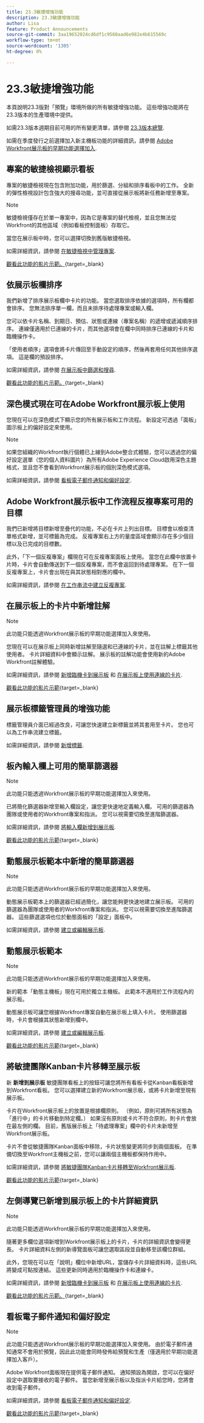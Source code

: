 ```yaml
---
title: 23.3敏捷增強功能
description: 23.3敏捷增強功能
author: Lisa
feature: Product Announcements
source-git-commit: 3aa19652024cd6df1c9560aad6e982e4b615569c
workflow-type: tm+mt
source-wordcount: '1305'
ht-degree: 0%

---
```


# 23.3敏捷增強功能

本頁說明23.3版對「預覽」環境所做的所有敏捷增強功能。 這些增強功能將在23.3版本的生產環境中提供。

如需23.3版本週期目前可用的所有變更清單，請參閱 [23.3版本總覽](/help/quicksilver/product-announcements/product-releases/23.3-release-activity/23-3-release-overview.md).

如需在季度發行之前選擇加入新主機板功能的詳細資訊，請參閱 [Adobe Workfront展示板的早期功能選擇加入](/help/quicksilver/agile/get-started-with-boards/boards-early-feature-opt-in.md).

## 專案的敏捷檢視顯示看板

專案的敏捷檢視現在包含附加功能，用於篩選、分組和排序看板中的工作。 全新的彈性檢視設計包含強大的搜尋功能，並可直接從展示板將新任務新增至專案。

>[!NOTE]
>
>敏捷檢視僅存在於單一專案中，因為它是專案的替代檢視，並且您無法從Workfront的其他區域（例如看板控制面板）存取它。

當您在展示板中時，您可以選擇切換到舊版敏捷檢視。

如需詳細資訊，請參閱 [在敏捷檢視中管理專案](/help/quicksilver/manage-work/projects/manage-projects/manage-projects-in-agile-view.md).

[觀看此功能的影片示範。](https://video.tv.adobe.com/v/3421283/){target=_blank}

## 依展示板欄排序

我們新增了排序展示板欄中卡片的功能。 當您選取排序依據的選項時，所有欄都會排序。 您無法排序單一欄，而且未排序待處理專案或輸入欄。

您可以依卡片名稱、到期日、預估、狀態或連線（專案名稱）的遞增或遞減順序排序。 連線僅適用於已連線的卡片，而其他選項會在欄中同時排序已連線的卡片和臨機操作卡。

「使用者順序」選項會將卡片傳回至手動設定的順序，然後再套用任何其他排序選項。 這是欄的預設排序。

如需詳細資訊，請參閱 [在展示板中篩選和搜尋](/help/quicksilver/agile/get-started-with-boards/filter-search-in-board.md).

[觀看此功能的影片示範。](https://video.tv.adobe.com/v/3420932/){target=_blank}

## 深色模式現在可在Adobe Workfront展示板上使用

您現在可以在深色模式下顯示您的所有展示板和工作流程。 新設定可透過「面板」圖示板上的偏好設定來使用。

>[!NOTE]
>
>如果您組織的Workfront執行個體已上線到Adobe整合式體驗，您可以透過您的偏好設定選單（您的個人資料圖片）為所有Adobe Experience Cloud啟用深色主題格式，並且您不會看到Workfront展示板的個別深色模式選項。

如需詳細資訊，請參閱 [看板電子郵件通知和偏好設定](/help/quicksilver/agile/get-started-with-boards/boards-emails.md).

## Adobe Workfront展示板中工作流程反複專案可用的目標

我們已新增將目標新增至疊代的功能，不必在卡片上列出目標。 目標會以檢查清單格式新增，並可標籤為完成。 反複專案右上方的量度區域會顯示存在多少個目標以及已完成的目標數。

此外，「下一個反複專案」欄現在可在反複專案面板上使用。 當您在此欄中放置卡片時，卡片會自動傳送到下一個反複專案，而不會返回到待處理專案。 在下一個反複專案上，卡片會出現在與其狀態相對應的欄中。

如需詳細資訊，請參閱 [在工作串流中建立反複專案](/help/quicksilver/agile/use-boards-agile-planning-tools/create-an-iteration-in-workstream.md).

## 在展示板上的卡片中新增註解

>[!NOTE]
>
>此功能只能透過Workfront展示板的早期功能選擇加入來使用。

您現在可以在展示板上同時新增註解至隨選和已連線的卡片，並在註解上標籤其他使用者。 卡片詳細資料中會顯示註解。 展示板的註解功能會使用新的Adobe Workfront註解體驗。

如需詳細資訊，請參閱 [新增臨機卡到展示板](/help/quicksilver/agile/get-started-with-boards/add-card-to-board.md) 和 [在展示板上使用連線的卡片](/help/quicksilver/agile/get-started-with-boards/connected-cards.md).

[觀看此功能的影片示範](https://video.tv.adobe.com/v/3420832/){target=_blank}

## 展示板標籤管理員的增強功能

標籤管理員介面已經過改良，可讓您快速建立新標籤並將其套用至卡片。 您也可以為工作串流建立標籤。

如需詳細資訊，請參閱 [新增標籤](/help/quicksilver/agile/get-started-with-boards/add-tags.md).

## 板內輸入欄上可用的簡單篩選器

>[!NOTE]
>
>此功能只能透過Workfront展示板的早期功能選擇加入來使用。

已將簡化篩選器新增至輸入欄設定，讓您更快速地定義輸入欄。 可用的篩選器為團隊或使用者的Workfront專案和指派。 您可以視需要切換至進階篩選器。

如需詳細資訊，請參閱 [將輸入欄新增到展示板](/help/quicksilver/agile/use-boards-agile-planning-tools/add-intake-column-to-board.md).

[觀看此功能的影片示範](https://video.tv.adobe.com/v/3419420/){target=_blank}

## 動態展示板範本中新增的簡單篩選器

>[!NOTE]
>
>此功能只能透過Workfront展示板的早期功能選擇加入來使用。

動態展示板範本上的篩選器已經過簡化，讓您能夠更快速地建立展示板。 可用的篩選器為團隊或使用者的Workfront專案和指派。 您可以視需要切換至進階篩選器。 這些篩選選項也位於動態面板的「設定」面板中。

如需詳細資訊，請參閱 [建立或編輯展示板](/help/quicksilver/agile/get-started-with-boards/create-edit-board.md).

## 動態展示板範本

>[!NOTE]
>
>此功能只能透過Workfront展示板的早期功能選擇加入來使用。

新的範本「動態主機板」現在可用於獨立主機板。 此範本不適用於工作流程內的展示板。

動態展示板可讓您根據Workfront專案自動在展示板上填入卡片。 使用篩選器時，卡片會根據其狀態新增到欄中。

如需詳細資訊，請參閱 [建立或編輯展示板](/help/quicksilver/agile/get-started-with-boards/create-edit-board.md).

[觀看此功能的影片示範](https://video.tv.adobe.com/v/3418600/){target=_blank}

## 將敏捷團隊Kanban卡片移轉至展示板

新 **新增到展示板** 敏捷團隊看板上的按鈕可讓您將所有看板卡從Kanban看板新增到Workfront看板。 您可以選擇建立新的Workfront展示板，或將卡片新增至現有展示板。

卡片在Workfront展示板上的放置是根據欄原則。 （例如，原則可將所有狀態為「進行中」的卡片移動到特定欄。） 如果沒有原則或卡片不符合原則，則卡片會放在最左側的欄。 目前，舊版展示板上「待處理專案」欄中的卡片未新增至Workfront展示板。

卡片不會從敏捷團隊Kanban面板中移除，卡片狀態變更將同步到兩個面板。 在準備切換至Workfront主機板之前，您可以讓兩個主機板都保持作用中。

如需詳細資訊，請參閱 [將敏捷團隊Kanban卡片移轉至Workfront展示板](/help/quicksilver/agile/use-boards-agile-planning-tools/migrate-kanban-cards-to-boards.md).

[觀看此功能的影片示範](https://video.tv.adobe.com/v/3420425/){target=_blank}

## 左側導覽已新增到展示板上的卡片詳細資訊

>[!NOTE]
>
>此功能只能透過Workfront展示板的早期功能選擇加入來使用。

隨著更多欄位選項新增到Workfront展示板上的卡片，卡片的詳細資訊會變得更長。 卡片詳細資料左側的新導覽面板可讓您選取區段並自動移至該欄位群組。

此外，您現在可以在「說明」欄位中新增URL，當儲存卡片詳細資料時，這些URL將變成可點按連結。 這些更新同時適用於臨機操作卡和連線卡。

如需詳細資訊，請參閱 [新增臨機卡到展示板](/help/quicksilver/agile/get-started-with-boards/add-card-to-board.md) 和 [在展示板上使用連線的卡片](/help/quicksilver/agile/get-started-with-boards/connected-cards.md).

[觀看此功能的影片示範。](https://video.tv.adobe.com/v/3418598/){target=_blank}

## 看板電子郵件通知和偏好設定

>[!NOTE]
>
>此功能只能透過Workfront展示板的早期功能選擇加入來使用。 由於電子郵件通知通常不會用於預覽，因此此功能會同時發佈給預覽和生產（僅適用於早期功能選擇加入客戶）。

Adobe Workfront面板現在提供電子郵件通知。 通知預設為開啟，您可以在偏好設定中選取要接收的電子郵件。 當您新增至展示板以及指派卡片給您時，您將會收到電子郵件。

如需詳細資訊，請參閱 [看板電子郵件通知和偏好設定](/help/quicksilver/agile/get-started-with-boards/boards-emails.md).

[觀看此功能的影片示範](https://video.tv.adobe.com/v/3418597/){target=_blank}
